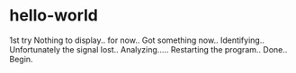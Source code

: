 # hello-world
1st try
Nothing to display.. for now..
Got something now.. Identifying..
Unfortunately the signal lost..
Analyzing.....
Restarting the program..
Done..
Begin.
